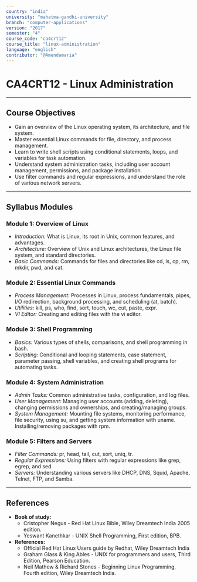 ```yaml
---
country: "india"
university: "mahatma-gandhi-university"
branch: "computer-applications"
version: "2017"
semester: "4"
course_code: "ca4crt12"
course_title: "linux-administration"
language: "english"
contributor: "@Amendamaria"
---
```

# CA4CRT12 - Linux Administration

---
## Course Objectives

* Gain an overview of the Linux operating system, its architecture, and file system.
* Master essential Linux commands for file, directory, and process management.
* Learn to write shell scripts using conditional statements, loops, and variables for task automation.
* Understand system administration tasks, including user account management, permissions, and package installation.
* Use filter commands and regular expressions, and understand the role of various network servers.

---
## Syllabus Modules

### Module 1: Overview of Linux
* *Introduction:* What is Linux, its root in Unix, common features, and advantages.
* *Architecture:* Overview of Unix and Linux architectures, the Linux file system, and standard directories.
* *Basic Commands:* Commands for files and directories like cd, ls, cp, rm, mkdir, pwd, and cat.

### Module 2: Essential Linux Commands
* *Process Management:* Processes in Linux, process fundamentals, pipes, I/O redirection, background processing, and scheduling (at, batch).
* *Utilities:* kill, ps, who, find, sort, touch, wc, cut, paste, expr.
* *VI Editor:* Creating and editing files with the vi editor.

### Module 3: Shell Programming
* *Basics:* Various types of shells, comparisons, and shell programming in bash.
* *Scripting:* Conditional and looping statements, case statement, parameter passing, shell variables, and creating shell programs for automating tasks.

### Module 4: System Administration
* *Admin Tasks:* Common administrative tasks, configuration, and log files.
* *User Management:* Managing user accounts (adding, deleting), changing permissions and ownerships, and creating/managing groups.
* *System Management:* Mounting file systems, monitoring performance, file security, using su, and getting system information with uname. Installing/removing packages with rpm.

### Module 5: Filters and Servers
* *Filter Commands:* pr, head, tail, cut, sort, uniq, tr.
* *Regular Expressions:* Using filters with regular expressions like grep, egrep, and sed.
* *Servers:* Understanding various servers like DHCP, DNS, Squid, Apache, Telnet, FTP, and Samba.

---
## References
* **Book of study:**
    * Cristopher Negus - Red Hat Linux Bible, Wiley Dreamtech India 2005 edition.
    * Yeswant Kanethkar - UNIX Shell Programming, First edition, BPB.
* **References:**
    * Official Red Hat Linux Users guide by Redhat, Wiley Dreamtech India
    * Graham Glass & King Ables - UNIX for programmers and users, Third Edition, Pearson Education.
    * Neil Mathew & Richard Stones - Beginning Linux Programming, Fourth edition, Wiley Dreamtech India.